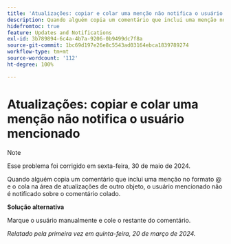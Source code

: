 ```yaml
---
title: 'Atualizações: copiar e colar uma menção não notifica o usuário mencionado'
description: Quando alguém copia um comentário que inclui uma menção no formato @ e o cola na área de atualizações de outro objeto, o usuário mencionado não é notificado sobre o comentário colado.
hidefromtoc: true
feature: Updates and Notifications
exl-id: 3b789894-6c4a-4b7a-9206-0b9499dc7f8a
source-git-commit: 1bc69d197e26e8c5543ad03164ebca1839789274
workflow-type: tm+mt
source-wordcount: '112'
ht-degree: 100%

---
```


# Atualizações: copiar e colar uma menção não notifica o usuário mencionado

>[!NOTE]
>
>Esse problema foi corrigido em sexta-feira, 30 de maio de 2024.

Quando alguém copia um comentário que inclui uma menção no formato @ e o cola na área de atualizações de outro objeto, o usuário mencionado não é notificado sobre o comentário colado.

**Solução alternativa**

Marque o usuário manualmente e cole o restante do comentário.

_Relatado pela primeira vez em quinta-feira, 20 de março de 2024._
